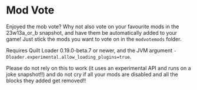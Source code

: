 # Mod Vote
Enjoyed the mob vote? Why not also vote on your favourite mods in the 23w13a_or_b snapshot, and have them be automatically added to your game! Just stick the mods you want to vote on in the `modvotemods` folder.

Requires Quilt Loader 0.19.0-beta.7 or newer, and the JVM argument `-Dloader.experimental.allow_loading_plugins=true`.

Please do not rely on this to work (it uses an experimental API and runs on a joke snapshot!!) and do not cry if all your mods are disabled and all the blocks they added get removed!!